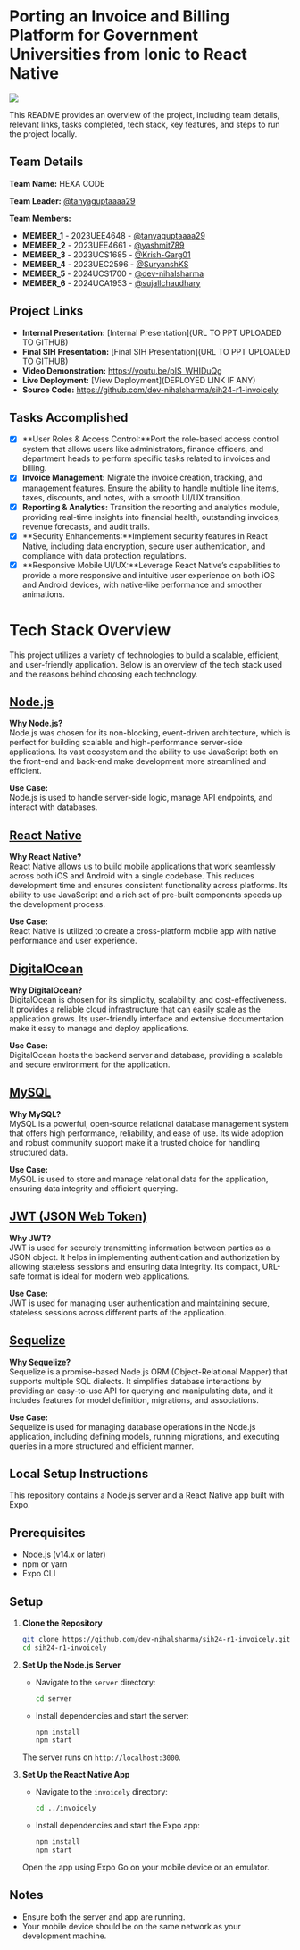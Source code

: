# Porting an Invoice and Billing Platform for Government Universities from Ionic to React Native

<img src="https://raw.githubusercontent.com/dev-nihalsharma/sih24-r1-invoicely/main/invoicely/assets/images/tech-stack.png" width="full" />

This README provides an overview of the project, including team details, relevant links, tasks completed, tech stack, key features, and steps to run the project locally.

## Team Details

**Team Name:** HEXA CODE

**Team Leader:** [@tanyaguptaaaa29](https://github.com/tanyaguptaaaa29)

**Team Members:**

- **MEMBER_1** - 2023UEE4648 - [@tanyaguptaaaa29](https://github.com/tanyaguptaaaa29)
- **MEMBER_2** - 2023UEE4661 - [@yashmit789](https://github.com/yashmit789)
- **MEMBER_3** - 2023UCS1685 - [@Krish-Garg01](https://github.com/Krish-Garg01)
- **MEMBER_4** - 2023UEC2596 - [@SuryanshKS](https://github.com/SuryanshKS)
- **MEMBER_5** - 2024UCS1700 - [@dev-nihalsharma](https://github.com/dev-nihalsharma)
- **MEMBER_6** - 2024UCA1953 - [@sujallchaudhary](https://github.com/sujallchaudhary)

## Project Links

- **Internal Presentation:** [Internal Presentation](URL TO PPT UPLOADED TO GITHUB)
- **Final SIH Presentation:** [Final SIH Presentation](URL TO PPT UPLOADED TO GITHUB)
- **Video Demonstration:** https://youtu.be/pIS_WHIDuQg
- **Live Deployment:** [View Deployment](DEPLOYED LINK IF ANY)
- **Source Code:** https://github.com/dev-nihalsharma/sih24-r1-invoicely

## Tasks Accomplished

- [x] **User Roles & Access Control:**Port the role-based access control system that allows users like administrators, finance officers, and department heads to perform specific tasks related to invoices and billing.
- [x] **Invoice Management:** Migrate the invoice creation, tracking, and management features. Ensure the ability to handle multiple line items, taxes, discounts, and notes, with a smooth UI/UX transition.
- [x] **Reporting & Analytics:** Transition the reporting and analytics module, providing real-time insights into financial health, outstanding invoices, revenue forecasts, and audit trails.
- [x] **Security Enhancements:**Implement security features in React Native, including data encryption, secure user authentication, and compliance with data protection regulations.
- [x] **Responsive Mobile UI/UX:**Leverage React Native’s capabilities to provide a more responsive and intuitive user experience on both iOS and Android devices, with native-like performance and smoother animations.

# Tech Stack Overview

This project utilizes a variety of technologies to build a scalable, efficient, and user-friendly application. Below is an overview of the tech stack used and the reasons behind choosing each technology.

## [Node.js](https://nodejs.org/)

**Why Node.js?**  
Node.js was chosen for its non-blocking, event-driven architecture, which is perfect for building scalable and high-performance server-side applications. Its vast ecosystem and the ability to use JavaScript both on the front-end and back-end make development more streamlined and efficient.

**Use Case:**  
Node.js is used to handle server-side logic, manage API endpoints, and interact with databases.

## [React Native](https://reactnative.dev/)

**Why React Native?**  
React Native allows us to build mobile applications that work seamlessly across both iOS and Android with a single codebase. This reduces development time and ensures consistent functionality across platforms. Its ability to use JavaScript and a rich set of pre-built components speeds up the development process.

**Use Case:**  
React Native is utilized to create a cross-platform mobile app with native performance and user experience.

## [DigitalOcean](https://www.digitalocean.com/)

**Why DigitalOcean?**  
DigitalOcean is chosen for its simplicity, scalability, and cost-effectiveness. It provides a reliable cloud infrastructure that can easily scale as the application grows. Its user-friendly interface and extensive documentation make it easy to manage and deploy applications.

**Use Case:**  
DigitalOcean hosts the backend server and database, providing a scalable and secure environment for the application.

## [MySQL](https://www.mysql.com/)

**Why MySQL?**  
MySQL is a powerful, open-source relational database management system that offers high performance, reliability, and ease of use. Its wide adoption and robust community support make it a trusted choice for handling structured data.

**Use Case:**  
MySQL is used to store and manage relational data for the application, ensuring data integrity and efficient querying.

## [JWT (JSON Web Token)](https://jwt.io/)

**Why JWT?**  
JWT is used for securely transmitting information between parties as a JSON object. It helps in implementing authentication and authorization by allowing stateless sessions and ensuring data integrity. Its compact, URL-safe format is ideal for modern web applications.

**Use Case:**  
JWT is used for managing user authentication and maintaining secure, stateless sessions across different parts of the application.

## [Sequelize](https://sequelize.org/)

**Why Sequelize?**  
Sequelize is a promise-based Node.js ORM (Object-Relational Mapper) that supports multiple SQL dialects. It simplifies database interactions by providing an easy-to-use API for querying and manipulating data, and it includes features for model definition, migrations, and associations.

**Use Case:**  
Sequelize is used for managing database operations in the Node.js application, including defining models, running migrations, and executing queries in a more structured and efficient manner.

## Local Setup Instructions

This repository contains a Node.js server and a React Native app built with Expo.

## Prerequisites

- Node.js (v14.x or later)
- npm or yarn
- Expo CLI

## Setup

1. **Clone the Repository**

   ```bash
   git clone https://github.com/dev-nihalsharma/sih24-r1-invoicely.git
   cd sih24-r1-invoicely
   ```

2. **Set Up the Node.js Server**

   - Navigate to the `server` directory:

     ```bash
     cd server
     ```

   - Install dependencies and start the server:

     ```bash
     npm install
     npm start
     ```

   The server runs on `http://localhost:3000`.

3. **Set Up the React Native App**

   - Navigate to the `invoicely` directory:

     ```bash
     cd ../invoicely
     ```

   - Install dependencies and start the Expo app:

     ```bash
     npm install
     npm start
     ```

   Open the app using Expo Go on your mobile device or an emulator.

## Notes

- Ensure both the server and app are running.
- Your mobile device should be on the same network as your development machine.
